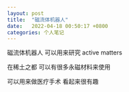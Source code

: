 ```yaml
---
layout: post
title:  "磁流体机器人"
date:   2022-04-18 00:50:17 +0800
categories: 个人笔记
---
```


磁流体机器人 可以用来研究 active matters

在稀土之都 可以有很多永磁材料来使用

可以用来做医疗手术 看起来很有趣
